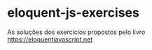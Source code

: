 # eloquent-js-exercises
As soluções dos exercícios propostos pelo livro https://eloquentjavascript.net
